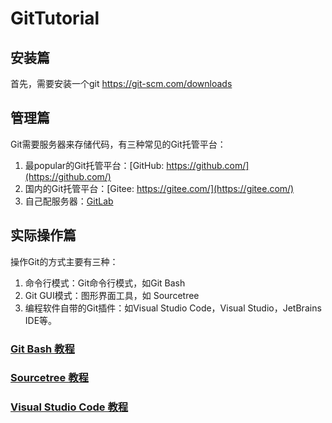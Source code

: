 # GitTutorial

## 安装篇

首先，需要安装一个git
https://git-scm.com/downloads

## 管理篇
Git需要服务器来存储代码，有三种常见的Git托管平台：

1. 最popular的Git托管平台：[GitHub: https://github.com/](https://github.com/)
2. 国内的Git托管平台：[Gitee: https://gitee.com/](https://gitee.com/)
3. 自己配服务器：[GitLab](06_Gitlab.md)

## 实际操作篇
操作Git的方式主要有三种：

1. 命令行模式：Git命令行模式，如Git Bash
2. Git GUI模式：图形界面工具，如 Sourcetree
3. 编程软件自带的Git插件：如Visual Studio Code，Visual Studio，JetBrains IDE等。

### [Git Bash 教程](02_GitBash.md)

### [Sourcetree 教程](03_Sourcetree.md)

### [Visual Studio Code 教程](04_VSCode.md)